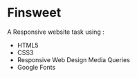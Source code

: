 # Finsweet
A Responsive website task
using :
- HTML5
- CSS3
- Responsive Web Design Media Queries
- Google Fonts
